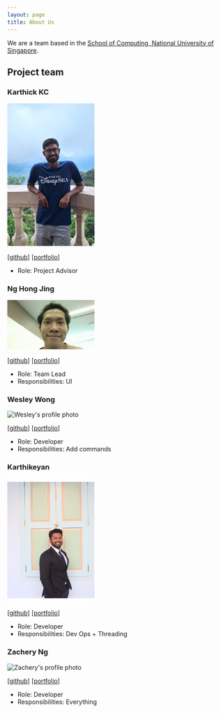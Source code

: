 ```yaml
---
layout: page
title: About Us
---
```


We are a team based in the [School of Computing, National University of Singapore](https://www.comp.nus.edu.sg).

## Project team

### Karthick KC

<img src="images/karthickkc.png" width="200px" alt="KKC profile pic">

[[github](https://github.com/karthickkc)]
[[portfolio](team/karthickkc.md)]

- Role: Project Advisor

### Ng Hong Jing

<img src="images/hj235.png" width="200px" alt="Hong Jing's profile photo">

[[github](http://github.com/hj235)]
[[portfolio](team/hongjing.md)]

- Role: Team Lead
- Responsibilities: UI

### Wesley Wong

<img src="images/wes-w-z-h.png" width="200px" alt="Wesley's profile photo">

[[github](http://github.com/wes-w-z-h)] [[portfolio](team/wesley.md)]

- Role: Developer
- Responsibilities: Add commands

### Karthikeyan

<img src="images/skarthikeyan28.png" alt="Karthikeyan's profile photo" width="200px">

[[github](http://github.com/SKarthikeyan28)]
[[portfolio](team/karthikeyan.md)]

- Role: Developer
- Responsibilities: Dev Ops + Threading

### Zachery Ng

<img src="images/bbbbcccd.png" alt="Zachery's profile photo" width="200px">

[[github](http://github.com/bbbbcccd)]
[[portfolio](team/zachery.md)]

- Role: Developer
- Responsibilities: Everything


